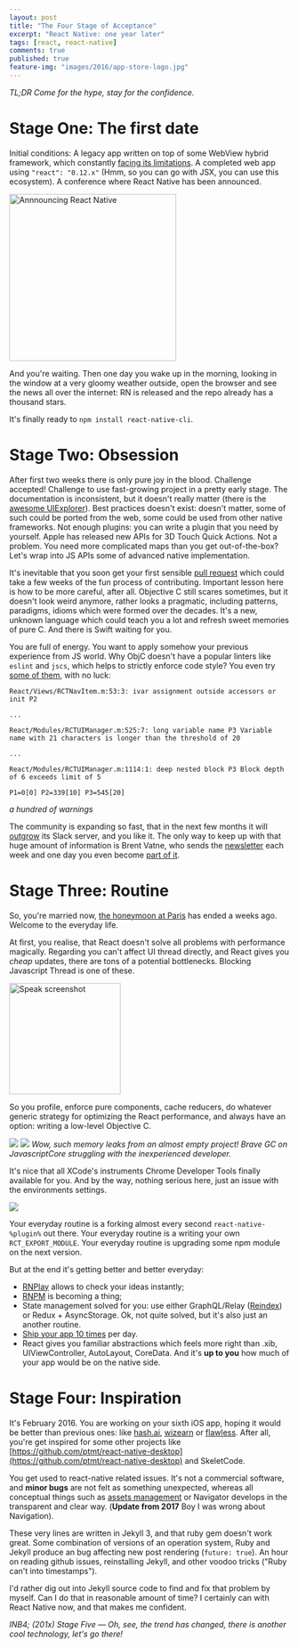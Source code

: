 ```yaml
---
layout: post
title: "The Four Stage of Acceptance"
excerpt: "React Native: one year later"
tags: [react, react-native]
comments: true
published: true
feature-img: "images/2016/app-store-logo.jpg"
---
```


*TL;DR Come for the hype, stay for the confidence.*

# Stage One: The first date

Initial conditions: A legacy app written on top of some WebView hybrid framework, which
constantly [facing its limitations](http://potomushto.com/2015/03/02/webviews-are-hard.html).
A completed web app using `"react": "0.12.x"` (Hmm, so you can go with JSX, you can use this ecosystem).
A conference where React Native has been announced.

<img src="/images/2016/react-native-announce.png" alt="Annnouncing React Native" style="width: 300px;"/>

And you're waiting. Then one day you wake up in the morning, looking in the window at a very gloomy weather outside, open the browser and see the news all over the internet: RN is released and the repo already has a thousand stars.

It's finally ready to `npm install react-native-cli`.

# Stage Two: Obsession

After first two weeks there is only pure joy in the blood. Challenge accepted! Challenge to use fast-growing project in a pretty early stage. The documentation is inconsistent, but it doesn't really matter (there is the [awesome UIExplorer](https://github.com/facebook/react-native/blob/master/Examples/UIExplorer/ClipboardExample.js#L33)). Best practices doesn't exist: doesn't matter, some of such could be ported from the web, some could be used from other native frameworks. Not enough plugins: you can write a plugin that you need by yourself. Apple has released new APIs for 3D Touch Quick Actions. Not a problem. You need more complicated maps than you get out-of-the-box? Let's wrap into JS APIs some of advanced native implementation.

It's inevitable that you soon get your first sensible [pull request](https://github.com/facebook/react-native/pull/1318) which could take a few weeks of the fun process of contributing. Important lesson here is how to be more careful, after all. Objective C still scares sometimes, but it doesn't look weird anymore, rather looks a pragmatic, including patterns, paradigms, idioms which were formed over the decades. It's a new, unknown language which could teach you a lot and refresh sweet memories of pure C. And there is Swift waiting for you.

You are full of energy. You want to apply somehow your previous experience from JS world. Why ObjC doesn't have a popular linters like `eslint` and `jscs`, which helps to strictly enforce code style? You even try [some of them](https://github.com/facebook/react-native/pull/1916), with no luck:

~~~~~~~~
React/Views/RCTNavItem.m:53:3: ivar assignment outside accessors or init P2

...

React/Modules/RCTUIManager.m:525:7: long variable name P3 Variable name with 21 characters is longer than the threshold of 20

...

React/Modules/RCTUIManager.m:1114:1: deep nested block P3 Block depth of 6 exceeds limit of 5

P1=0[0] P2=339[10] P3=545[20]
~~~~~~~~
*a hundred of warnings*

The community is expanding so fast, that in the next few months it will [outgrow](https://facebook.github.io/react/blog/2015/10/19/reactiflux-is-moving-to-discord.html) its Slack server, and you like it. The only way to keep up with that huge amount of information is Brent Vatne, who sends the [newsletter](http://brentvatne.ca/react-native-newsletter/) each week and one day you even become [part of it](http://reactnative.cc/14-07-2015.html).

# Stage Three: Routine

So, you're married now, [the honeymoon at Paris](http://potomushto.com/2015/07/30/react-europe.html) has ended a weeks ago. Welcome to the everyday life.

At first, you realise, that React doesn't solve all problems with performance magically. Regarding you can't affect UI thread directly, and React gives you *cheap* updates, there are tons of a potential bottlenecks. Blocking Javascript Thread is one of these.

<img src="/images/2016/speak-1.jpg" alt="Speak screenshot" style="width: 200px;"/>

So you profile, enforce pure components, cache reducers, do whatever generic strategy for optimizing the React performance, and always have an option: writing a low-level Objective C.

![](/images/2016/speak-2.jpg)
![](/images/2016/speak-3.png)
*Wow, such memory leaks from an almost empty project! Brave GC on JavascriptCore struggling with the
inexperienced developer.*

It's nice that all XCode's instruments Chrome Developer Tools finally available for you.
And by the way, nothing serious here, just an issue with the environments settings.

![](/images/2016/speak-4.jpg)

Your everyday routine is a forking almost every second `react-native-%plugin%` out there.
Your everyday routine is a writing your own `RCT_EXPORT_MODULE`.
Your everyday routine is upgrading some npm module on the next version.

But at the end it's getting better and better everyday:

* [RNPlay](https://rnplay.org) allows to check your ideas instantly;
* [RNPM](https://github.com/rnpm/rnpm) is becoming a thing;
* State management solved for you: use either GraphQL/Relay ([Reindex](https://reindex.io)) or Redux + AsyncStorage. Ok, not quite solved, but it's also just an another routine.
* [Ship your app 10 times](https://apphub.io) per day.
* React gives you familiar abstractions which feels more right than .xib, UIViewController, AutoLayout, CoreData. And it's **up to you** how much of your app would be on the native side.

# Stage Four: Inspiration

It's February 2016. You are working on your sixth iOS app, hoping it would be better than previous ones: like [hash.ai](https://hash.ai), [wizearn](http://wizearn.com/) or [flawless](http://hiflawless.com). After all, you're get inspired for some other projects like [https://github.com/ptmt/react-native-desktop](https://github.com/ptmt/react-native-desktop) and SkeletCode.

You get used to react-native related issues. It's not a commercial software, and **minor bugs** are not felt as something unexpected, whereas all conceptual things such as [assets management](http://facebook.github.io/react-native/docs/images.html#content) or Navigator develops in the transparent and clear way. (**Update from 2017** Boy I was wrong about Navigation).

These very lines are written in Jekyll 3, and that ruby gem doesn't work great. Some combination of versions of an operation system, Ruby and Jekyll produce an bug affecting new post rendering (`future: true`). An hour on reading github issues, reinstalling Jekyll, and other voodoo tricks ("Ruby can't into timestamps").

I'd rather dig out into Jekyll source code to find and fix that problem by myself. Can I do that in reasonable amount of time? I certainly can with React Native now, and that makes me confident.

*INB4; (201x) Stage Five — Oh, see, the trend has changed, there is another cool technology, let's go there!*
